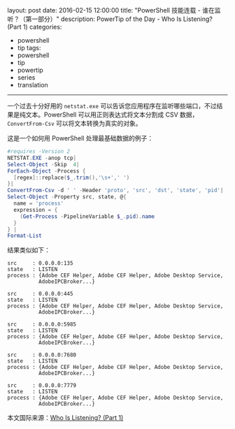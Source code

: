 layout: post
date: 2016-02-15 12:00:00
title: "PowerShell 技能连载 - 谁在监听？（第一部分）"
description: PowerTip of the Day - Who Is Listening? (Part 1)
categories:
- powershell
- tip
tags:
- powershell
- tip
- powertip
- series
- translation
---
一个过去十分好用的 `netstat.exe` 可以告诉您应用程序在监听哪些端口，不过结果是纯文本。PowerShell 可以用正则表达式将文本分割成 CSV 数据，`ConvertFrom-Csv` 可以将文本转换为真实的对象。

这是一个如何用 PowerShell 处理最基础数据的例子：

```powershell
#requires -Version 2
NETSTAT.EXE -anop tcp| 
Select-Object -Skip  4|
ForEach-Object -Process {
  [regex]::replace($_.trim(),'\s+',' ')
}|
ConvertFrom-Csv -d ' ' -Header 'proto', 'src', 'dst', 'state', 'pid'|
Select-Object -Property src, state, @{
  name = 'process'
  expression = {
    (Get-Process -PipelineVariable $_.pid).name
  }
} |
Format-List
```

结果类似如下：

    src     : 0.0.0.0:135
    state   : LISTEN
    process : {Adobe CEF Helper, Adobe CEF Helper, Adobe Desktop Service, 
              AdobeIPCBroker...}
    
    src     : 0.0.0.0:445
    state   : LISTEN
    process : {Adobe CEF Helper, Adobe CEF Helper, Adobe Desktop Service, 
              AdobeIPCBroker...}
    
    src     : 0.0.0.0:5985
    state   : LISTEN
    process : {Adobe CEF Helper, Adobe CEF Helper, Adobe Desktop Service, 
              AdobeIPCBroker...}
    
    src     : 0.0.0.0:7680
    state   : LISTEN
    process : {Adobe CEF Helper, Adobe CEF Helper, Adobe Desktop Service, 
              AdobeIPCBroker...}
    
    src     : 0.0.0.0:7779
    state   : LISTEN
    process : {Adobe CEF Helper, Adobe CEF Helper, Adobe Desktop Service, 
              AdobeIPCBroker...}

<!--more-->
本文国际来源：[Who Is Listening? (Part 1)](http://powershell.com/cs/blogs/tips/archive/2016/02/15/who-is-listening-part-1.aspx)
